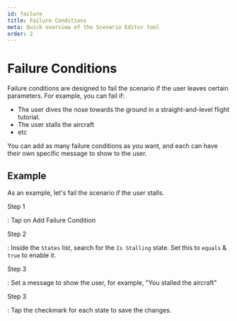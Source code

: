 ```yaml
---
id: failure
title: Failure Conditions
meta: Quick overview of the Scenario Editor tool
order: 2
---
```


# Failure Conditions

Failure conditions are designed to fail the scenario if the user leaves certain parameters. For example, you can fail if:

 - The user dives the nose towards the ground in a straight-and-level flight tutorial.
 - The user stalls the aircraft
 - etc

You can add as many failure conditions as you want, and each can have their own specific message to show to the user.

## Example

As an example, let's fail the scenario if the user stalls.

Step 1

: Tap on Add Failure Condition

Step 2

: Inside the `States` list, search for the `Is Stalling` state. Set this to `equals` & `true` to enable it.

Step 3

: Set a message to show the user, for example, "You stalled the aircraft"

Step 3

: Tap the checkmark for each state to save the changes.

